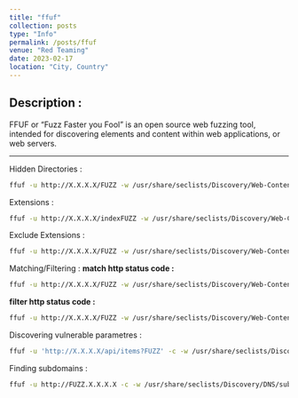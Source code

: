 ```yaml
---
title: "ffuf"
collection: posts
type: "Info"
permalink: /posts/ffuf
venue: "Red Teaming"
date: 2023-02-17
location: "City, Country"
---
```


## Description : 
FFUF or “Fuzz Faster you Fool” is an open source web fuzzing tool, intended for discovering elements and content within web applications, or web servers.

---
Hidden Directories : 
```bash
ffuf -u http://X.X.X.X/FUZZ -w /usr/share/seclists/Discovery/Web-Content/big.txt
```

Extensions : 
```bash
ffuf -u http://X.X.X.X/indexFUZZ -w /usr/share/seclists/Discovery/Web-Content/web-extensions.txt
```

Exclude Extensions : 
```bash
ffuf -u http://X.X.X.X/FUZZ -w /usr/share/seclists/Discovery/Web-Content/raft-medium-words-lowercase.txt -e .php,.txt
```

Matching/Filtering : 
**match http status code :**
```bash
ffuf -u http://X.X.X.X/FUZZ -w /usr/share/seclists/Discovery/Web-Content/raft-medium-files-lowercase.txt -mc 200
```
**filter http status code :**
```bash
ffuf -u http://X.X.X.X/FUZZ -w /usr/share/seclists/Discovery/Web-Content/raft-medium-files-lowercase.txt -fc 403
```

Discovering vulnerable parametres :
```bash
ffuf -u 'http://X.X.X.X/api/items?FUZZ' -c -w /usr/share/seclists/Discovery/Web-Content/burp-parameter-names.txt -fw 39
```
Finding subdomains :
```bash
ffuf -u http://FUZZ.X.X.X.X -c -w /usr/share/seclists/Discovery/DNS/subdomains-top1million-5000.txt
```